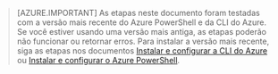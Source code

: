 > [AZURE.IMPORTANT] As etapas neste documento foram testadas com a versão mais recente do Azure PowerShell e da CLI do Azure. Se você estiver usando uma versão mais antiga, as etapas poderão não funcionar ou retornar erros. Para instalar a versão mais recente, siga as etapas nos documentos [Instalar e configurar a CLI do Azure](../articles/xplat-cli-install.md) ou [Instalar e configurar o Azure PowerShell](../articles/powershell-install-configure.md).

<!---HONumber=AcomDC_0420_2016-->